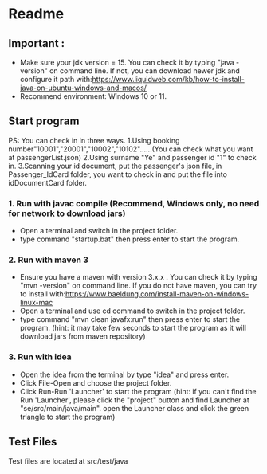 # Readme
## Important : 
- Make sure your jdk version = 15. You can check it by typing "java -version" on command line. 
If not, you can download newer jdk and configure it path with:https://www.liquidweb.com/kb/how-to-install-java-on-ubuntu-windows-and-macos/
- Recommend environment: Windows 10 or 11.
## Start program
PS: You can check in in three ways.
1.Using booking number"10001","20001","10002","10102"......(You can check what you want at passengerList.json)
2.Using surname "Ye" and passenger id "1" to check in.
3.Scanning your id document, put the passenger's json file, in Passenger_IdCard folder, you want to check in and put the file into idDocumentCard folder.
### 1. Run with javac compile (__Recommend, Windows only__, no need for network to download jars)
- Open a terminal and switch in the project folder.
- type command "startup.bat" then press enter to start the program.


### 2. Run with maven 3 
- Ensure you have a maven with version 3.x.x . You can check it by typing "mvn -version" on command line.
If you do not have maven, you can try to install with:https://www.baeldung.com/install-maven-on-windows-linux-mac
- Open a terminal and use cd command to switch in the project folder.
- type command "mvn clean javafx:run" then press enter to start the program. (hint: it may take few seconds to start the program as it will download jars from maven repository)

### 3. Run with idea
- Open the idea from the terminal by type "idea" and press enter.
- Click File-Open and choose the project folder.
- Click Run-Run 'Launcher' to start the program (hint: if you can't find the Run 'Launcher', please click the "project" button and find Launcher at "se/src/main/java/main". open the Launcher class and click the green triangle to start the program)
## Test Files
Test files are located at src/test/java
